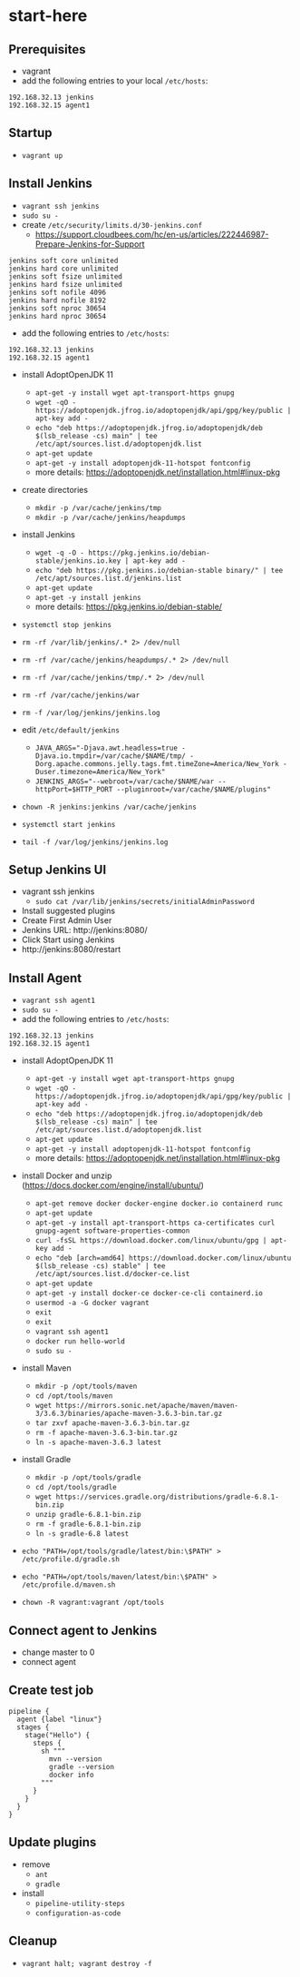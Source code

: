 # start-here

## Prerequisites

* vagrant
* add the following entries to your local `/etc/hosts`:

```
192.168.32.13 jenkins
192.168.32.15 agent1
```

## Startup

* `vagrant up`

## Install Jenkins

* `vagrant ssh jenkins`
* `sudo su -`
* create `/etc/security/limits.d/30-jenkins.conf`
  * https://support.cloudbees.com/hc/en-us/articles/222446987-Prepare-Jenkins-for-Support

```
jenkins soft core unlimited
jenkins hard core unlimited
jenkins soft fsize unlimited
jenkins hard fsize unlimited
jenkins soft nofile 4096
jenkins hard nofile 8192
jenkins soft nproc 30654
jenkins hard nproc 30654
```

*  add the following entries to `/etc/hosts`:

```
192.168.32.13 jenkins
192.168.32.15 agent1
```

* install AdoptOpenJDK 11
  * `apt-get -y install wget apt-transport-https gnupg`
  * `wget -qO - https://adoptopenjdk.jfrog.io/adoptopenjdk/api/gpg/key/public | apt-key add -`
  * `echo "deb https://adoptopenjdk.jfrog.io/adoptopenjdk/deb $(lsb_release -cs) main" | tee /etc/apt/sources.list.d/adoptopenjdk.list`
  * `apt-get update`
  * `apt-get -y install adoptopenjdk-11-hotspot fontconfig`
  * more details: https://adoptopenjdk.net/installation.html#linux-pkg

* create directories
  * `mkdir -p /var/cache/jenkins/tmp`
  * `mkdir -p /var/cache/jenkins/heapdumps`

* install Jenkins
  * `wget -q -O - https://pkg.jenkins.io/debian-stable/jenkins.io.key | apt-key add -`
  * `echo "deb https://pkg.jenkins.io/debian-stable binary/" | tee /etc/apt/sources.list.d/jenkins.list`
  * `apt-get update`
  * `apt-get -y install jenkins`
  * more details: https://pkg.jenkins.io/debian-stable/

* `systemctl stop jenkins`
* `rm -rf /var/lib/jenkins/.* 2> /dev/null`
* `rm -rf /var/cache/jenkins/heapdumps/.* 2> /dev/null`
* `rm -rf /var/cache/jenkins/tmp/.* 2> /dev/null`
* `rm -rf /var/cache/jenkins/war`
* `rm -f /var/log/jenkins/jenkins.log`
* edit `/etc/default/jenkins`
  * `JAVA_ARGS="-Djava.awt.headless=true -Djava.io.tmpdir=/var/cache/$NAME/tmp/ -Dorg.apache.commons.jelly.tags.fmt.timeZone=America/New_York -Duser.timezone=America/New_York"`
  * `JENKINS_ARGS="--webroot=/var/cache/$NAME/war --httpPort=$HTTP_PORT --pluginroot=/var/cache/$NAME/plugins"`
* `chown -R jenkins:jenkins /var/cache/jenkins`
* `systemctl start jenkins`
* `tail -f /var/log/jenkins/jenkins.log`

## Setup Jenkins UI

* vagrant ssh jenkins
  * `sudo cat /var/lib/jenkins/secrets/initialAdminPassword`
* Install suggested plugins
* Create First Admin User
* Jenkins URL: http://jenkins:8080/
* Click Start using Jenkins
* http://jenkins:8080/restart


## Install Agent

* `vagrant ssh agent1`
* `sudo su -`
*  add the following entries to `/etc/hosts`:

```
192.168.32.13 jenkins
192.168.32.15 agent1
```
* install AdoptOpenJDK 11
  * `apt-get -y install wget apt-transport-https gnupg`
  * `wget -qO - https://adoptopenjdk.jfrog.io/adoptopenjdk/api/gpg/key/public | apt-key add -`
  * `echo "deb https://adoptopenjdk.jfrog.io/adoptopenjdk/deb $(lsb_release -cs) main" | tee /etc/apt/sources.list.d/adoptopenjdk.list`
  * `apt-get update`
  * `apt-get -y install adoptopenjdk-11-hotspot fontconfig`
  * more details: https://adoptopenjdk.net/installation.html#linux-pkg

* install Docker and unzip (https://docs.docker.com/engine/install/ubuntu/)
  * `apt-get remove docker docker-engine docker.io containerd runc`
  * `apt-get update`
  * `apt-get -y install apt-transport-https ca-certificates curl gnupg-agent software-properties-common`
  * `curl -fsSL https://download.docker.com/linux/ubuntu/gpg | apt-key add -`
  * `echo "deb [arch=amd64] https://download.docker.com/linux/ubuntu $(lsb_release -cs) stable" | tee /etc/apt/sources.list.d/docker-ce.list`
  * `apt-get update`
  * `apt-get -y install docker-ce docker-ce-cli containerd.io`
  * `usermod -a -G docker vagrant`
  * `exit`
  * `exit`
  * `vagrant ssh agent1`
  * `docker run hello-world`
  * `sudo su -`
* install Maven
  * `mkdir -p /opt/tools/maven`
  * `cd /opt/tools/maven`
  * `wget https://mirrors.sonic.net/apache/maven/maven-3/3.6.3/binaries/apache-maven-3.6.3-bin.tar.gz`
  * `tar zxvf apache-maven-3.6.3-bin.tar.gz`
  * `rm -f apache-maven-3.6.3-bin.tar.gz`
  * `ln -s apache-maven-3.6.3 latest`
* install Gradle
  * `mkdir -p /opt/tools/gradle`
  * `cd /opt/tools/gradle`
  * `wget https://services.gradle.org/distributions/gradle-6.8.1-bin.zip`
  * `unzip gradle-6.8.1-bin.zip`
  * `rm -f gradle-6.8.1-bin.zip`
  * `ln -s gradle-6.8 latest`
* `echo "PATH=/opt/tools/gradle/latest/bin:\$PATH" > /etc/profile.d/gradle.sh`
* `echo "PATH=/opt/tools/maven/latest/bin:\$PATH" > /etc/profile.d/maven.sh`
* `chown -R vagrant:vagrant /opt/tools`

## Connect agent to Jenkins

* change master to 0
* connect agent

## Create test job

```
pipeline {
  agent {label "linux"}
  stages {
    stage("Hello") {
      steps {
        sh """
          mvn --version
          gradle --version
          docker info
        """
      }
    }
  }
}
```

## Update plugins

* remove
  * `ant`
  * `gradle`
* install
  * `pipeline-utility-steps`
  * `configuration-as-code`

## Cleanup

* `vagrant halt; vagrant destroy -f`